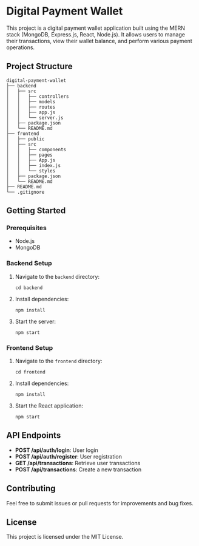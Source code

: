 # Digital Payment Wallet

This project is a digital payment wallet application built using the MERN stack (MongoDB, Express.js, React, Node.js). It allows users to manage their transactions, view their wallet balance, and perform various payment operations.

## Project Structure

```
digital-payment-wallet
├── backend
│   ├── src
│   │   ├── controllers
│   │   ├── models
│   │   ├── routes
│   │   ├── app.js
│   │   └── server.js
│   ├── package.json
│   └── README.md
├── frontend
│   ├── public
│   ├── src
│   │   ├── components
│   │   ├── pages
│   │   ├── App.js
│   │   ├── index.js
│   │   └── styles
│   ├── package.json
│   └── README.md
├── README.md
└── .gitignore
```

## Getting Started

### Prerequisites

- Node.js
- MongoDB

### Backend Setup

1. Navigate to the `backend` directory:
   ```
   cd backend
   ```

2. Install dependencies:
   ```
   npm install
   ```

3. Start the server:
   ```
   npm start
   ```

### Frontend Setup

1. Navigate to the `frontend` directory:
   ```
   cd frontend
   ```

2. Install dependencies:
   ```
   npm install
   ```

3. Start the React application:
   ```
   npm start
   ```

## API Endpoints

- **POST /api/auth/login**: User login
- **POST /api/auth/register**: User registration
- **GET /api/transactions**: Retrieve user transactions
- **POST /api/transactions**: Create a new transaction

## Contributing

Feel free to submit issues or pull requests for improvements and bug fixes.

## License

This project is licensed under the MIT License.